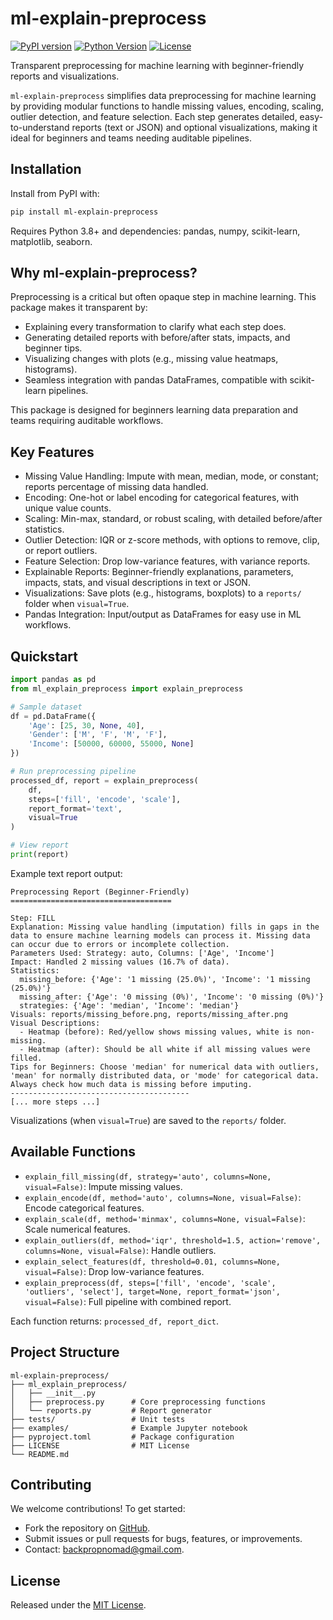 # ml-explain-preprocess

[![PyPI version](https://badge.fury.io/py/ml-explain-preprocess.svg)](https://badge.fury.io/py/ml-explain-preprocess)
[![Python Version](https://img.shields.io/badge/python-3.8%2B-blue)](https://www.python.org/downloads/)
[![License](https://img.shields.io/badge/License-MIT-green.svg)](https://opensource.org/licenses/MIT)

Transparent preprocessing for machine learning with beginner-friendly reports and visualizations.

`ml-explain-preprocess` simplifies data preprocessing for machine learning by providing modular functions to handle missing values, encoding, scaling, outlier detection, and feature selection. Each step generates detailed, easy-to-understand reports (text or JSON) and optional visualizations, making it ideal for beginners and teams needing auditable pipelines.

## Installation

Install from PyPI with:

```bash
pip install ml-explain-preprocess
```

Requires Python 3.8+ and dependencies: pandas, numpy, scikit-learn, matplotlib, seaborn.

## Why ml-explain-preprocess?

Preprocessing is a critical but often opaque step in machine learning. This package makes it transparent by:
- Explaining every transformation to clarify what each step does.
- Generating detailed reports with before/after stats, impacts, and beginner tips.
- Visualizing changes with plots (e.g., missing value heatmaps, histograms).
- Seamless integration with pandas DataFrames, compatible with scikit-learn pipelines.

This package is designed for beginners learning data preparation and teams requiring auditable workflows.

## Key Features

- Missing Value Handling: Impute with mean, median, mode, or constant; reports percentage of missing data handled.
- Encoding: One-hot or label encoding for categorical features, with unique value counts.
- Scaling: Min-max, standard, or robust scaling, with detailed before/after statistics.
- Outlier Detection: IQR or z-score methods, with options to remove, clip, or report outliers.
- Feature Selection: Drop low-variance features, with variance reports.
- Explainable Reports: Beginner-friendly explanations, parameters, impacts, stats, and visual descriptions in text or JSON.
- Visualizations: Save plots (e.g., histograms, boxplots) to a `reports/` folder when `visual=True`.
- Pandas Integration: Input/output as DataFrames for easy use in ML workflows.

## Quickstart

```python
import pandas as pd
from ml_explain_preprocess import explain_preprocess

# Sample dataset
df = pd.DataFrame({
    'Age': [25, 30, None, 40],
    'Gender': ['M', 'F', 'M', 'F'],
    'Income': [50000, 60000, 55000, None]
})

# Run preprocessing pipeline
processed_df, report = explain_preprocess(
    df,
    steps=['fill', 'encode', 'scale'],
    report_format='text',
    visual=True
)

# View report
print(report)
```

Example text report output:

```
Preprocessing Report (Beginner-Friendly)
====================================

Step: FILL
Explanation: Missing value handling (imputation) fills in gaps in the data to ensure machine learning models can process it. Missing data can occur due to errors or incomplete collection.
Parameters Used: Strategy: auto, Columns: ['Age', 'Income']
Impact: Handled 2 missing values (16.7% of data).
Statistics:
  missing_before: {'Age': '1 missing (25.0%)', 'Income': '1 missing (25.0%)'}
  missing_after: {'Age': '0 missing (0%)', 'Income': '0 missing (0%)'}
  strategies: {'Age': 'median', 'Income': 'median'}
Visuals: reports/missing_before.png, reports/missing_after.png
Visual Descriptions:
  - Heatmap (before): Red/yellow shows missing values, white is non-missing.
  - Heatmap (after): Should be all white if all missing values were filled.
Tips for Beginners: Choose 'median' for numerical data with outliers, 'mean' for normally distributed data, or 'mode' for categorical data. Always check how much data is missing before imputing.
----------------------------------------
[... more steps ...]
```

Visualizations (when `visual=True`) are saved to the `reports/` folder.

## Available Functions

- `explain_fill_missing(df, strategy='auto', columns=None, visual=False)`: Impute missing values.
- `explain_encode(df, method='auto', columns=None, visual=False)`: Encode categorical features.
- `explain_scale(df, method='minmax', columns=None, visual=False)`: Scale numerical features.
- `explain_outliers(df, method='iqr', threshold=1.5, action='remove', columns=None, visual=False)`: Handle outliers.
- `explain_select_features(df, threshold=0.01, columns=None, visual=False)`: Drop low-variance features.
- `explain_preprocess(df, steps=['fill', 'encode', 'scale', 'outliers', 'select'], target=None, report_format='json', visual=False)`: Full pipeline with combined report.

Each function returns: `processed_df, report_dict`.

## Project Structure

```
ml-explain-preprocess/
├── ml_explain_preprocess/
│   ├── __init__.py
│   ├── preprocess.py      # Core preprocessing functions
│   └── reports.py         # Report generator
├── tests/                 # Unit tests
├── examples/              # Example Jupyter notebook
├── pyproject.toml         # Package configuration
├── LICENSE                # MIT License
└── README.md
```

## Contributing

We welcome contributions! To get started:
- Fork the repository on [GitHub](https://github.com/risheeee/ml-explain-preprocess).
- Submit issues or pull requests for bugs, features, or improvements.
- Contact: [backpropnomad@gmail.com](mailto:backpropnomad@gmail.com).

## License

Released under the [MIT License](LICENSE).